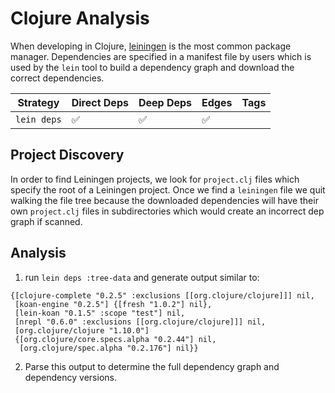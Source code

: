 # Clojure Analysis

When developing in Clojure, [leiningen](https://leiningen.org/) is the most common package manager. Dependencies are specified in a manifest file by users which is used by the `lein` tool to build a dependency graph and download the correct dependencies.


| Strategy | Direct Deps | Deep Deps | Edges | Tags     |
| -------- | ----------- | --------- | ----- | -------- |
| `lein deps`   | ✅           | ✅         | ✅     |  |

## Project Discovery

In order to find Leiningen projects, we look for `project.clj` files which specify the root of a Leiningen project. Once we find a `leiningen` file we quit walking the file tree because the downloaded dependencies will have their own `project.clj` files in subdirectories which would create an incorrect dep graph if scanned. 

## Analysis

1. run `lein deps :tree-data` and generate output similar to:
```
{[clojure-complete "0.2.5" :exclusions [[org.clojure/clojure]]] nil,
 [koan-engine "0.2.5"] {[fresh "1.0.2"] nil},
 [lein-koan "0.1.5" :scope "test"] nil,
 [nrepl "0.6.0" :exclusions [[org.clojure/clojure]]] nil,
 [org.clojure/clojure "1.10.0"]
 {[org.clojure/core.specs.alpha "0.2.44"] nil,
  [org.clojure/spec.alpha "0.2.176"] nil}}
```
2. Parse this output to determine the full dependency graph and dependency versions.